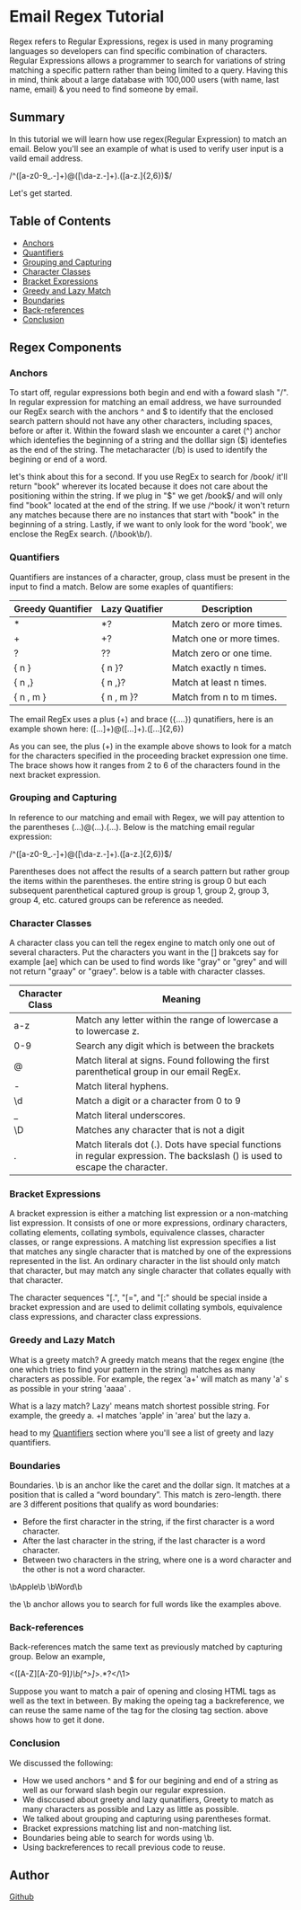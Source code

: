# Email Regex Tutorial

Regex refers to Regular Expressions, regex is used in many programing languages so developers can find specific combination of characters. Regular Expressions allows a programmer to search  for variations of string matching a specific pattern rather than being limited to a query. Having this in mind, think about a large database with 100,000 users (with name, last name,  email) & you need to find someone by email. 

## Summary

In this tutorial we will learn how use regex(Regular Expression) to match an email. Below you'll see an example of what is used to verify user input is a vaild email address.

/^([a-z0-9_\.-]+)@([\da-z\.-]+)\.([a-z\.]{2,6})$/

Let's get started.

## Table of Contents

- [Anchors](#anchors)
- [Quantifiers](#quantifiers)
- [Grouping and Capturing](#grouping-and-capturing)
- [Character Classes](#character-classes)
- [Bracket Expressions](#bracket-expressions)
- [Greedy and Lazy Match](#greedy-and-lazy-match)
- [Boundaries](#boundaries)
- [Back-references](#back-references)
- [Conclusion](#conclusion)

## Regex Components

### Anchors

To start off, regular expressions both begin and end with a foward slash "/". In regular expression for matching an email address, we have surrounded our RegEx search with the anchors ^ and $ to identify that the enclosed search pattern should not have any other characters, including spaces, before or after it. Within the foward slash we encounter a caret (^) anchor which identefies the beginning of a string and the dolllar sign ($) identefies as the end of the string. The metacharacter (/b) is used to identify the begining or end of a word.

let's think about this for a second. If you use RegEx to search for /book/ it'll return "book" wherever its located because it does not care about the positioning within the string. If we plug in "$" we get /book$/ and will only find "book" located at the end of the string. If we use /^book/ it won't return any matches because there are no instances that start with "book" in the beginning of a string. Lastly, if we want to only look for the word 'book', we enclose the RegEx search. (/\book\b/).


### Quantifiers

Quantifiers are instances of a character, group, class must be present in the input to find a match.
Below are some exaples of quantifiers:

 Greedy Quantifier | Lazy Quatifier |  Description |
| ----------------- | -------------- | ------------- |
| *                 | *?             | Match zero or more times. |
| +                 | +?             | Match one or more times. |
| ?                 | ??             | Match zero or one time. |
| { n }             | { n }?         | Match exactly n times. |
| { n ,}            | { n ,}?        | Match at least n times. |
| { n , m }         | { n , m }?     | Match from n to m times. |

The email RegEx uses a plus (+) and brace ({....}) qunatifiers, here is an example shown here:
([...]+)@([...]+)\.([...]{2,6}) 

As you can see, the plus (+) in the example above shows to look for a match for the characters specified in the proceeding bracket expression one time. The brace shows how it ranges from 2 to 6 of the characters found in the next bracket expression.


### Grouping and Capturing

In reference to our matching and email with Regex, we will pay attention to the parentheses (...)@(...)\.(...). 
Below is the matching email regular expression:

/^([a-z0-9_\.-]+)@([\da-z\.-]+)\.([a-z\.]{2,6})$/

Parentheses does not affect the results of a search pattern but rather group the items within the parentheses. the entire string is group 0 but each subsequent parenthetical captured group is group 1, group 2, group 3, group 4, etc. catured groups can be reference as needed. 

### Character Classes
A character class you can tell the regex engine to match only one out of several characters. Put the characters you want in the [] brakcets say for example [ae] which can be used to find words like "gray" or "grey" and will not return "graay" or "graey". below is a table with character classes.

| Character Class | Meaning |
| -----------------  | -------------- |
| a-z | Match any letter within the range of lowercase a to lowercase z.                                                               |
| 0-9 | Search any digit which is between the brackets                                                                                 |
| @   | Match literal at signs. Found following the first parenthetical group in our email RegEx.                                      |
| -   | Match literal hyphens.                                                                                                         |
| \d  | Match a digit or a character from 0 to 9                                                                                       |
| _   | Match literal underscores.                                                                                                     |
| \D  | Matches any character that is not a digit                                                                                      |
| \.  | Match literals dot (.). Dots have special functions in regular expression. The backslash (\) is used to escape the character.  |            


### Bracket Expressions

A bracket expression is either a matching list expression or a non-matching list expression. It consists of one or more expressions, ordinary characters, collating elements, collating symbols, equivalence classes, character classes, or range expressions. A matching list expression specifies a list that matches any single character that is matched by one of the expressions represented in the list. An ordinary character in the list should only match that character, but may match any single character that collates equally with that character.

The character sequences "[.", "[=", and "[:"  should be special inside a bracket expression and are used to delimit collating symbols, equivalence class expressions, and character class expressions.

### Greedy and Lazy Match

What is a greety match?
A greedy match means that the regex engine (the one which tries to find your pattern in the string) matches as many characters as possible. For example, the regex 'a+' will match as many 'a' s as possible in your string 'aaaa' .

What is a lazy match?
Lazy' means match shortest possible string. For example, the greedy a. +l matches 'apple' in 'area' but the lazy a.

head to my [Quantifiers](#quantifiers) section where you'll see a list of greety and lazy quantifiers.

### Boundaries

Boundaries. 
 \b is an anchor like the caret and the dollar sign. It matches at a position that is called a “word boundary”. This match is zero-length. there are 3 different positions that qualify as word boundaries:

- Before the first character in the string, if the first character is a word character.
- After the last character in the string, if the last character is a word character.
- Between two characters in the string, where one is a word character and the other is not a word character.

\bApple\b \bWord\b

the \b anchor allows you to search for full words like the examples above.



### Back-references

Back-references match the same text as previously matched by capturing group. Below an example,

<([A-Z][A-Z0-9]*)\b[^>]*>.*?</\1>

Suppose you want to match a pair of opening and closing HTML tags as well as the text in between. By making the opeing tag a backreference, we can reuse the same name of the tag for the closing tag section. above shows how to get it done.

### Conclusion
We discussed the following:
- How we used anchors ^ and $ for our begining and end of a string as well as our forward slash begin our regular expression.
- We disccused about greety and lazy qunatifiers, Greety to match as many characters as possible and Lazy as little as possible.
- We talked about grouping and capturing using parentheses format.
- Bracket expressions matching list and non-matching list.
- Boundaries being able to search for words using \b.
- Using backreferences to recall previous code to reuse.

## Author

[Github](https://github.com/ismo1127)
